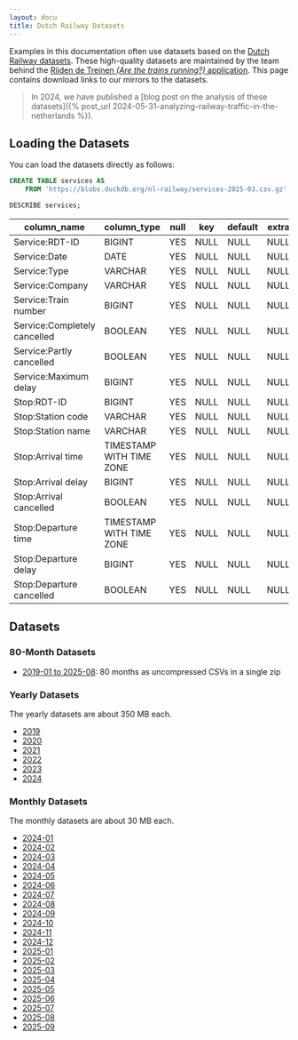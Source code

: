 ```yaml
---
layout: docu
title: Dutch Railway Datasets
---
```


Examples in this documentation often use datasets based on the [Dutch Railway datasets](https://www.rijdendetreinen.nl/en/open-data/).
These high-quality datasets are maintained by the team behind the [Rijden de Treinen _(Are the trains running?)_ application](https://www.rijdendetreinen.nl/en/about).
This page contains download links to our mirrors to the datasets.

> In 2024, we have published a [blog post on the analysis of these datasets]({% post_url 2024-05-31-analyzing-railway-traffic-in-the-netherlands %}).

## Loading the Datasets

You can load the datasets directly as follows:

```sql
CREATE TABLE services AS
    FROM 'https://blobs.duckdb.org/nl-railway/services-2025-03.csv.gz';
```

```sql
DESCRIBE services;
```

<div class="monospace_table"></div>

|         column_name          |       column_type        | null | key  | default | extra |
|------------------------------|--------------------------|------|------|---------|-------|
| Service:RDT-ID               | BIGINT                   | YES  | NULL | NULL    | NULL  |
| Service:Date                 | DATE                     | YES  | NULL | NULL    | NULL  |
| Service:Type                 | VARCHAR                  | YES  | NULL | NULL    | NULL  |
| Service:Company              | VARCHAR                  | YES  | NULL | NULL    | NULL  |
| Service:Train number         | BIGINT                   | YES  | NULL | NULL    | NULL  |
| Service:Completely cancelled | BOOLEAN                  | YES  | NULL | NULL    | NULL  |
| Service:Partly cancelled     | BOOLEAN                  | YES  | NULL | NULL    | NULL  |
| Service:Maximum delay        | BIGINT                   | YES  | NULL | NULL    | NULL  |
| Stop:RDT-ID                  | BIGINT                   | YES  | NULL | NULL    | NULL  |
| Stop:Station code            | VARCHAR                  | YES  | NULL | NULL    | NULL  |
| Stop:Station name            | VARCHAR                  | YES  | NULL | NULL    | NULL  |
| Stop:Arrival time            | TIMESTAMP WITH TIME ZONE | YES  | NULL | NULL    | NULL  |
| Stop:Arrival delay           | BIGINT                   | YES  | NULL | NULL    | NULL  |
| Stop:Arrival cancelled       | BOOLEAN                  | YES  | NULL | NULL    | NULL  |
| Stop:Departure time          | TIMESTAMP WITH TIME ZONE | YES  | NULL | NULL    | NULL  |
| Stop:Departure delay         | BIGINT                   | YES  | NULL | NULL    | NULL  |
| Stop:Departure cancelled     | BOOLEAN                  | YES  | NULL | NULL    | NULL  |

## Datasets

### 80-Month Datasets

* [2019-01 to 2025-08](https://blobs.duckdb.org/nl-railway/railway-services-80-months.zip): 80 months as uncompressed CSVs in a single zip

### Yearly Datasets

The yearly datasets are about 350 MB each.

* [2019](https://blobs.duckdb.org/nl-railway/services-2019.csv.gz)
* [2020](https://blobs.duckdb.org/nl-railway/services-2020.csv.gz)
* [2021](https://blobs.duckdb.org/nl-railway/services-2021.csv.gz)
* [2022](https://blobs.duckdb.org/nl-railway/services-2022.csv.gz)
* [2023](https://blobs.duckdb.org/nl-railway/services-2023.csv.gz)
* [2024](https://blobs.duckdb.org/nl-railway/services-2024.csv.gz)

### Monthly Datasets

The monthly datasets are about 30 MB each.

* [2024-01](https://blobs.duckdb.org/nl-railway/services-2024-01.csv.gz)
* [2024-02](https://blobs.duckdb.org/nl-railway/services-2024-02.csv.gz)
* [2024-03](https://blobs.duckdb.org/nl-railway/services-2024-03.csv.gz)
* [2024-04](https://blobs.duckdb.org/nl-railway/services-2024-04.csv.gz)
* [2024-05](https://blobs.duckdb.org/nl-railway/services-2024-05.csv.gz)
* [2024-06](https://blobs.duckdb.org/nl-railway/services-2024-06.csv.gz)
* [2024-07](https://blobs.duckdb.org/nl-railway/services-2024-07.csv.gz)
* [2024-08](https://blobs.duckdb.org/nl-railway/services-2024-08.csv.gz)
* [2024-09](https://blobs.duckdb.org/nl-railway/services-2024-09.csv.gz)
* [2024-10](https://blobs.duckdb.org/nl-railway/services-2024-10.csv.gz)
* [2024-11](https://blobs.duckdb.org/nl-railway/services-2024-11.csv.gz)
* [2024-12](https://blobs.duckdb.org/nl-railway/services-2024-12.csv.gz)
* [2025-01](https://blobs.duckdb.org/nl-railway/services-2025-01.csv.gz)
* [2025-02](https://blobs.duckdb.org/nl-railway/services-2025-02.csv.gz)
* [2025-03](https://blobs.duckdb.org/nl-railway/services-2025-03.csv.gz)
* [2025-04](https://blobs.duckdb.org/nl-railway/services-2025-04.csv.gz)
* [2025-05](https://blobs.duckdb.org/nl-railway/services-2025-05.csv.gz)
* [2025-06](https://blobs.duckdb.org/nl-railway/services-2025-06.csv.gz)
* [2025-07](https://blobs.duckdb.org/nl-railway/services-2025-07.csv.gz)
* [2025-08](https://blobs.duckdb.org/nl-railway/services-2025-08.csv.gz)
* [2025-09](https://blobs.duckdb.org/nl-railway/services-2025-09.csv.gz)
